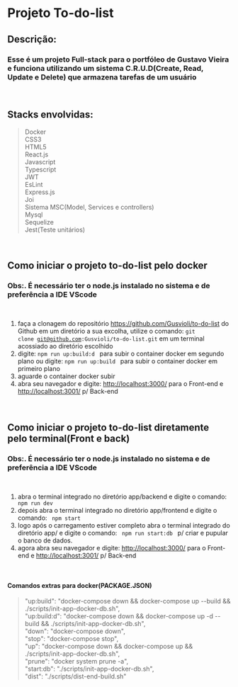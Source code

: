 # Projeto To-do-list

## Descrição:

### Esse é um projeto Full-stack para o portfóleo de Gustavo Vieira e funciona utilizando um sistema C.R.U.D(Create, Read, Update e Delete) que armazena tarefas de um usuário

<br>

## Stacks envolvidas:

> Docker<br>
> CSS3<br>
> HTML5<br>
> React.js<br>
> Javascript<br>
> Typescript<br>
> JWT<br>
> EsLint<br>
> Express.js<br>
> Joi<br>
> Sistema MSC(Model, Services e controllers)<br>
> Mysql<br>
> Sequelize<br>
> Jest(Teste unitários)<br>

<br>

## Como iniciar o projeto to-do-list pelo docker

### Obs:. É necessário ter o node.js instalado no sistema e de preferência a IDE VScode

<br>

1. faça a clonagem do repositório <https://github.com/Gusvioli/to-do-list> do Github em um diretório a sua excolha,
utilize o comando: <code>git clone git@github.com:Gusvioli/to-do-list.git</code> em um terminal acossiado ao diretório escolhido
2. digite: <code>npm run up:build:d </code> para subir o container docker em segundo plano
ou digite: <code>npm run up:build </code> para subir o container docker em primeiro plano
3. aguarde o container docker subir
4. abra seu navegador e digite: <http://localhost:3000/> para o Front-end e <http://localhost:3001/> p/ Back-end

<br>

## Como iniciar o projeto to-do-list diretamente pelo terminal(Front e back)

### Obs:. É necessário ter o node.js instalado no sistema e de preferência a IDE VScode

<br>

1. abra o terminal integrado no diretório app/backend e digite o comando: <code> npm run dev </code>
2. depois abra o terminal integrado no diretório app/frontend e digite o comando: <code> npm start </code>
3. logo após o carregamento estiver completo abra o terminal integrado do diretório app/ e digite o comando: <code> npm run start:db </code> p/ criar e pupular o banco de dados.
1. agora abra seu navegador e digite: <http://localhost:3000/> para o Front-end e <http://localhost:3001/> p/ Back-end

<br>

#### Comandos extras para docker(PACKAGE.JSON)

> "up:build": "docker-compose down && docker-compose up --build && ./scripts/init-app-docker-db.sh",<br>
> "up:build:d": "docker-compose down && docker-compose up -d --build && ./scripts/init-app-docker-db.sh",<br>
> "down": "docker-compose down",<br>
> "stop": "docker-compose stop",<br>
> "up": "docker-compose down && docker-compose up && ./scripts/init-app-docker-db.sh",<br>
> "prune": "docker system prune -a",<br>
> "start:db": "./scripts/init-app-docker-db.sh",<br>
> "dist": "./scripts/dist-end-build.sh"</br>
